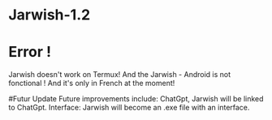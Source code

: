 # Jarwish-1.2

# Error !
Jarwish doesn't work on Termux! And the Jarwish - Android is not fonctional !
And it's only in French at the moment!

#Futur Update
Future improvements include:
ChatGpt, Jarwish will be linked to ChatGpt.
Interface: Jarwish will become an .exe file with an interface.
